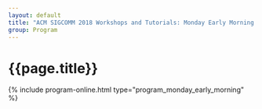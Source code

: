 ```yaml
---
layout: default
title: "ACM SIGCOMM 2018 Workshops and Tutorials: Monday Early Morning Session"
group: Program
---
```


# {{page.title}}
{% include program-online.html type="program_monday_early_morning" %}